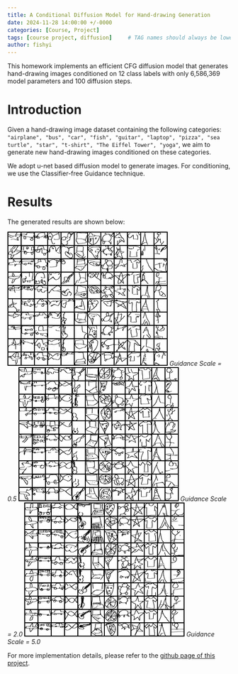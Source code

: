 ```yaml
---
title: A Conditional Diffusion Model for Hand-drawing Generation
date: 2024-11-28 14:00:00 +/-0000
categories: [Course, Project]
tags: [course project, diffusion]     # TAG names should always be lowercase
author: fishyi
---
```


This homework implements an efficient CFG diffusion model that generates hand-drawing images conditioned on 12 class labels with only 6,586,369 model parameters and 100 diffusion steps.

# Introduction

Given a hand-drawing image dataset containing the following categories: `"airplane", "bus", "car", "fish", "guitar", "laptop", "pizza", "sea turtle", "star", "t-shirt", "The Eiffel Tower", "yoga"`, we aim to generate new hand-drawing images conditioned on these categories.

We adopt u-net based diffusion model to generate images. For conditioning, we use the Classifier-free Guidance technique.

# Results

The generated results are shown below:

![generated results](/assets/post/2024-11-28-a-diffusion-model-for-hand-drawing-generation/guidance0.5.png)
_Guidance Scale = 0.5_
![generated results](/assets/post/2024-11-28-a-diffusion-model-for-hand-drawing-generation/guidance2.0.png)
_Guidance Scale = 2.0_
![generated results](/assets/post/2024-11-28-a-diffusion-model-for-hand-drawing-generation/guidance5.0.png)
_Guidance Scale = 5.0_



For more implementation details, please refer to the [github page of this project](https://github.com/F1shYi/diffusion12/).
